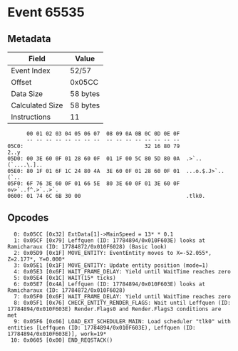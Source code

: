 # Event 65535

## Metadata

| Field           | Value    |
|-----------------|----------|
| Event Index     | 52/57    |
| Offset          | 0x05CC   |
| Data Size       | 58 bytes |
| Calculated Size | 58 bytes |
| Instructions    | 11       |

```
      00 01 02 03 04 05 06 07  08 09 0A 0B 0C 0D 0E 0F
      -- -- -- -- -- -- -- --  -- -- -- -- -- -- -- --
05C0:                                      32 16 80 79              2..y
05D0: 00 3E 60 0F 01 28 60 0F  01 1F 00 5C 80 5D 80 0A  .>`..(`....\.]..
05E0: 80 1F 01 6F 1C 24 80 4A  3E 60 0F 01 28 60 0F 01  ...o.$.J>`..(`..
05F0: 6F 76 3E 60 0F 01 66 5E  80 3E 60 0F 01 3E 60 0F  ov>`..f^.>`..>`.
0600: 01 74 6C 6B 30 00                                 .tlk0.          
```

## Opcodes

```
  0: 0x05CC [0x32] ExtData[1]->MainSpeed = 13* * 0.1
  1: 0x05CF [0x79] Leffquen (ID: 17784894/0x010F603E) looks at Ramicharaux (ID: 17784872/0x010F6028) (Basic look)
  2: 0x05D9 [0x1F] MOVE_ENTITY: EventEntity moves to X=-52.055*, Z=2.177*, Y=0.000*
  3: 0x05E1 [0x1F] MOVE_ENTITY: Update entity position (mode=1)
  4: 0x05E3 [0x6F] WAIT_FRAME_DELAY: Yield until WaitTime reaches zero
  5: 0x05E4 [0x1C] WAIT(15* ticks)
  6: 0x05E7 [0x4A] Leffquen (ID: 17784894/0x010F603E) looks at Ramicharaux (ID: 17784872/0x010F6028)
  7: 0x05F0 [0x6F] WAIT_FRAME_DELAY: Yield until WaitTime reaches zero
  8: 0x05F1 [0x76] CHECK_ENTITY_RENDER_FLAGS: Wait until Leffquen (ID: 17784894/0x010F603E) Render.Flags0 and Render.Flags3 conditions are met
  9: 0x05F6 [0x66] LOAD_EXT_SCHEDULER_MAIN: Load scheduler "tlk0" with entities [Leffquen (ID: 17784894/0x010F603E), Leffquen (ID: 17784894/0x010F603E)], work=19*
 10: 0x0605 [0x00] END_REQSTACK()
```
